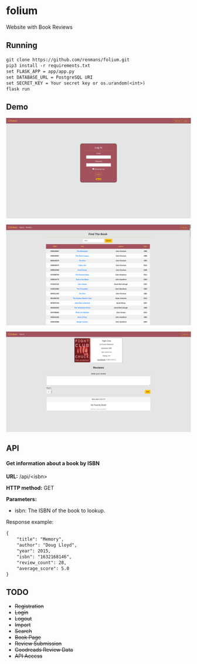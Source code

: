 # folium
Website with Book Reviews

## Running
```
git clone https://github.com/renmans/folium.git
pip3 install -r requirements.txt
set FLASK_APP = app/app.py
set DATABASE_URL = PostgreSQL URI
set SECRET_KEY = Your secret key or os.urandom(<int>)
flask run
```

## Demo
![Log In](/app/static/img/login.png)

![Search](/app/static/img/search.png)

![Book Page](/app/static/img/book.png)

## API

#### Get information about a book by ISBN

**URL:** /api/\<isbn\>

**HTTP method:** GET

**Parameters:**
* isbn: The ISBN of the book to lookup.

Response example:
```
{
    "title": "Memory",
    "author": "Doug Lloyd",
    "year": 2015,
    "isbn": "1632168146",
    "review_count": 28,
    "average_score": 5.0
}
```

## TODO
* ~~Registration~~
* ~~Login~~
* ~~Logout~~
* ~~Import~~
* ~~Search~~
* ~~Book Page~~
* ~~Review Submission~~
* ~~Goodreads Review Data~~
* ~~API Access~~
